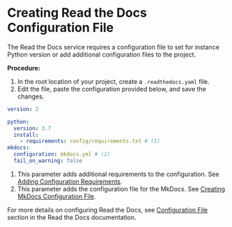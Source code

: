 # Creating Read the Docs Configuration File

The Read the Docs service requires a configuration file to set for instance Python version or add additional configuration files to the project.

**Procedure:**

1. In the root location of your project, create a `.readthedocs.yaml` file.
2. Edit the file, paste the configuration provided below, and save the changes.

``` yaml title=".readthedocs.yaml"
version: 2

python:
  version: 3.7
  install:
    - requirements: config/requirements.txt # (1)
mkdocs:
  configuration: mkdocs.yml # (2)
  fail_on_warning: false
```

1. This parameter adds additional requirements to the configuration. See [Adding Configuration Requirements](adding_reqs.md).
2. This parameter adds the configuration file for the MkDocs. See [Creating MkDocs Configuration File](creating_mkd.md).

For more details on configuring Read the Docs, see [Configuration File](https://docs.readthedocs.io/en/stable/config-file/index.html) section in the Read the Docs documentation.